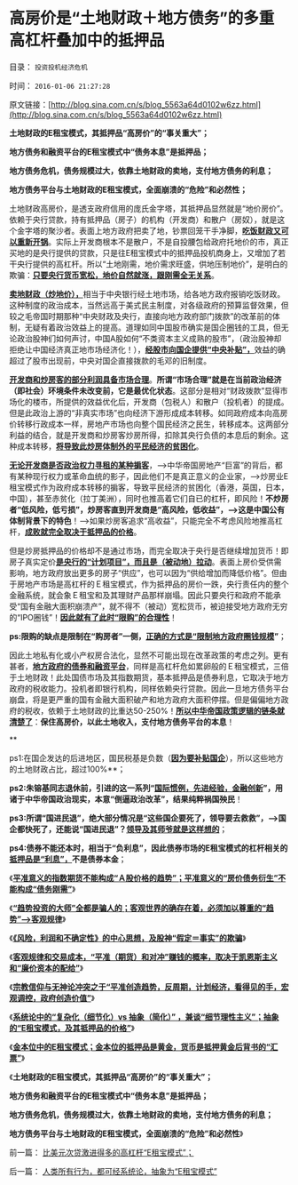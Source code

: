 # 高房价是“土地财政＋地方债务”的多重高杠杆叠加中的抵押品

目录： `投资投机经济危机` 

时间： `2016-01-06 21:27:28` 

原文链接：[http://blog.sina.com.cn/s/blog_5563a64d0102w6zz.html](http://blog.sina.com.cn/s/blog_5563a64d0102w6zz.html)

**土地财政的E租宝模式，其抵押品“高房价”的“事关重大”；**

**地方债务和融资平台的E租宝模式中“债务本息”是抵押品；**

**地方债务危机，债务规模过大，依靠土地财政的卖地，支付地方债务的利息；**

**地方债务平台与土地财政的E租宝模式，全面崩溃的“危险”和必然性；**



土地财政高房价，是透支政府信用的庞氏金字塔，其抵押品显然就是“地价房价”。依赖于央行贷款，持有抵押品（房子）的机构（开发商）和散户（房奴），就是这个金字塔的聚沙者。表面上地方政府把卖了地，钞票回笼干手净脚，[**吃饭财政又可以重新开锅**](../../../2007/12/23/冗员吃饭财政拖累：高税收无福利无助社会和谐.md)。实际上开发商根本不是散户，不是自投腰包给政府托地价的市，真正买地的是央行提供的贷款，只是往E租宝模式中的抵押品投机商身上，又增加了若干央行提供的高杠杆。所以“土地刚需，地价需求旺盛，供地压制地价”，是明白的欺骗：[**只要央行货币宽松，地价自然就涨，跟刚需全无关系**](../../../2008/5/27/硬需求来自银行信贷任务，房价极端下还可以再涨一倍.md)。

[**卖地财政（炒地价），**](../../../2014/1/3/“2013政府卖地三万亿”，预兆了房价涨，还是房价跌？.md)相当于中央银行经土地市场，给各地方政府报销吃饭财政。这种制度的政治成本，当然远高于美式民主制度，对各级政府的预算监督效果，但较之毛帝国时期那种“中央财政及央行，直接向地方政府部门拨款”的改革前的体制，无疑有着政治效益上的提高。道理如同中国股市确实是国企圈钱的工具，但无论政治股神们如何声讨，中国A股如何“不类资本主义成熟的股市”，（政治股神却拒绝让中国经济真正地市场经济化！），[**经股市向国企提供“中央补贴”，**](../../../2015/12/9/股市是“补贴封建特许权”的“最优化途径”；.md)效益的确超过了股市出现前，中央对国企直接拨款的毛邓的旧制度。

[**开发商和炒房客的部分利润具备市场合理**](../../../2009/7/17/商品房市场的高房价确实完全没有腐败.md)。**所谓“市场合理”就是在当前政治经济（即社会）环境条件未改变前，它是最优化状态**。这部分是相对“财政拨款”显得市场化的楼市，所提供的效益优化后，开发商（包税人）和散户（投机者）的提成。但是此政治上游的“非真实市场”也向经济下游形成成本转移。如同政府成本向高房价转移行政成本一样，房地产市场也向整个国民经济之民生，转移成本。这两部分利益的结合，就是开发商和炒房客炒房所得，扣除其央行负债的本息后的剩余。这种成本转移，[**将导致此炒房体制外的平民经济的贫困化**](../../../2009/7/17/高房价喜洋洋后是谁的血泪在飞.md)。

[**无论开发商是否政治权力寻租的某种掮客**](../../../2015/12/26/Ｅ租宝模式剖析美国次贷危机。多重杠杆的两层金字塔.md)，——>中华帝国房地产“巨富”的背后，都有某种现行权力或革命血统的影子，因此他们不是真正意义的企业家，——>炒房业E租宝模式作为政府成本转移的掮客，导致平民经济的贫困化（香港，英国，日本，中国），甚至赤贫化（拉丁美洲），同时也推高着它们自已的杠杆，即风险！**不炒房者“低风险，低亏损”，炒房客直到开发商是“高风险，低收益”，——>这是中国公有体制背景下的特色**！——>如果炒房客追求“高收益”，只能完全不考虑风险地推高杠杆，[**成败就完全取决于抵押品的价格**](../../../2014/9/1/刚需的逻辑先验，银行抵押品的自欺欺人，N套房的通同作弊.md)。

但是炒房抵押品的价格却不是通过市场，而完全取决于央行是否继续增加货币！即房子真实定价[**是央行的“计划项目”，而且是（被动地）拉动**](http://blog.sina.com.cn/s/blog_5563a64d0102w6md.html)。表面上房价受供需影响，地方政府放出更多的房子“供应”，也可以因为“供给增加而降低价格”。但由于房地产市场是高杠杆的Ｅ租宝模式，作为抵押品的房价一跌，央行责任内的整个金融系统，就会象Ｅ租宝和及其理财产品那样崩塌。因此只要央行和政府不能承受“国有金融大面积崩溃产”，就不得不（被动）宽松货币，被迫接受地方政府无穷的“IPO圈钱”！[**因此就有了此时“限购”的合理性**](../../../2013/2/25/限购是救炒房客！不要把自已炒成咸鱼！.md)！

**ps:限购的缺点是限制在“购房者”一侧，[**正确的方式是“限制地方政府圈钱规模**](../../../2013/2/7/“限购”政策用意和最危险的饥渴症.md)”**；

因此土地私有化或小产权房合法化，显然不可能出现在改革政策的考虑之列。更有甚者，[**地方政府的债券和融资平台**](../../../2015/11/8/政府公债和融资平台，是中华凯恩斯主义的最主力；.md)，同样是高杠杆危如累卵般的Ｅ租宝模式，三倍于土地财政！此处国债市场及其指数期货，基本抵押品是债券利息，它取决于地方政府的税收能力。投机者即银行机构，同样依赖央行贷款。因此一旦地方债务平台崩盘，将是更严重的国有金融大面积破产和地方政府大面积停摆。但是偏偏地方政府的税收，依赖于土地财政的比重达50-250%！[**所以中华帝国政策逻辑的链条就清楚了**](../../../2015/5/10/哥德尔定理视角中，坏帐如山的中国“发展速度”.md)：**保住高房价，以此土地收入，支付地方债务平台的本息**！

**

ps1:在国企发达的后进地区，国民税基是负数（[**因为要补贴国企**](../../../2012/5/16/改革不要“雷日科夫主义”.md)），所以这些地方的土地财政占比，超过100%**；

**ps2:朱镕基同志退休前，引进的这一系列“[**国际惯例，先进经验，金融创新**](../../../2011/11/1/从《朱镕基讲话实录》勘探政策演绎逻辑的过程.md)”，用诸于中华帝国政治现实，本意“倒逼政治改革”，结果纯粹祸国殃民**！

**ps3:所谓“国进民退”，绝大部分情况是“这些国企要死了，领导要去救救”，——>国企都快死了，还能说“国进民退”？[**领导及其师爷就是这样想的**](../../../2009/12/17/崇祯皇帝获报“国进民退”.md)**；

**ps4:债券不能还本时，相当于“负利息”，因此债券市场的E租宝模式的杠杆相关的[抵押品是“利息”，](../../../2011/6/20/F.H.奈特的不确定性利率理论；最简化的利率，利率是资本的不确定性成本.md)不是债券本金**；

《[**平准意义的指数期货不能构成“Ａ股价格的趋势”；平准意义的“房价债务衍生”不能构成“债务刚需”**](../../../2015/12/28/“平准”的概念含义，理解左翼“经济学”的伪科学误区.md)》

《[**“趋势投资的大师”全都是骗人的；客观世界的确存在着，必须加以尊重的“趋势”——>客观规律**](../../../2015/12/29/“趋势投资的大师”全都是骗人的，及客观规律的“趋势”.md)》

《[**《风险，利润和不确定性》的中心思想，及股神“假定＝事实”的欺骗**](../../../2015/12/30/对冲的边际，神仙的极限，数学模型的神话.md)》

《[**客观规律和交易成本，“平准（期货）和对冲”赚钱的概率，取决于凯恩斯主义和“廉价资本的配给”**](../../../2015/12/31/平准（期货）和对冲，如何从保守的工具，变成高杠杆的激进；.md)》

《[**宗教信仰与无神论冲突之于“平准创造趋势，反周期，计划经济，看得见的手，宏观调控，政府创造价值”**](http://blog.sina.com.cn/s/blog_5563a64d0102w6md.html)》

《[**系统论中的“复杂化（细节化）vs 抽象（简化）”
，兼谈“细节理性主义”；抽象的“E租宝模式，及其抵押品的价格”**](../../../2016/1/4/人类所有行为，都可经系统论，抽象为“E租宝模式”.md)》

《[**金本位中的E租宝模式；金本位的抵押品是黄金，货币是抵押黄金后背书的“汇票”**](../../../2016/1/5/金本位中的E租宝模式；其货币是抵押黄金后背书的“汇票”；.md)》

《**土地财政的E租宝模式，其抵押品“高房价”的“事关重大”；**

**地方债务和融资平台的E租宝模式中“债务本息”是抵押品；**

**地方债务危机，债务规模过大，依靠土地财政的卖地，支付地方债务的利息；**

**地方债务平台与土地财政的E租宝模式，全面崩溃的“危险”和必然性**》

前一篇： [比美元次贷激进得多的高杠杆“E租宝模式”；](../../../2016/1/7/比美元次贷激进得多的高杠杆“E租宝模式”；.md)

后一篇： [人类所有行为，都可经系统论，抽象为“E租宝模式”](../../../2016/1/4/人类所有行为，都可经系统论，抽象为“E租宝模式”.md)

